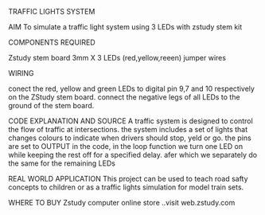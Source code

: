 TRAFFIC LIGHTS SYSTEM 

AIM 
To simulate a traffic light system using 3  LEDs with zstudy stem kit 

COMPONENTS REQUIRED 

Zstudy stem board
3mm X 3 LEDs (red,yellow,reeen)
jumper wires 

WIRING 

conect the red, yellow and green LEDs to digital pin 9,7 and 10 respectively on the ZStudy stem board. connect the negative legs of all LEDs to the ground of the stem board.

CODE EXPLANATION AND SOURCE 
A traffic system is designed to control the flow of traffic at intersections. the system includes a set of lights that changes colours to indicate when drivers should stop, yeld or go. 
the pins are set to OUTPUT in the code, in the loop function we turn one LED on while keeping the rest off for a specified delay. afer which we separately do the same for the remaining LEDs 

REAL WORLD APPLICATION 
This project can be used to teach road safty concepts to children or as a traffic lights simulation for model train sets.

WHERE TO BUY 
Zstudy computer online store ..visit web.zstudy.com

 
     
